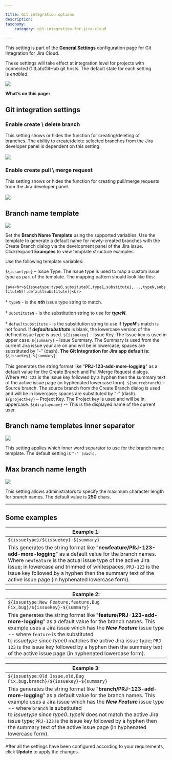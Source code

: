 ```yaml
---

title: Git integration options
description:
taxonomy:
    category: git-integration-for-jira-cloud

---
```


This setting is part of the [**General Settings**](/git-integration-for-jira-cloud/general-settings-gij-cloud) configuration page for Git Integration for Jira Cloud.


These settings will take effect at integration level for projects with connected GitLab/GitHub git hosts. The default state for each setting is _enabled_.

![](https://bigbrassband.atlassian.net/wiki/download/thumbnails/1207829137/gitcloud-gencfg-git-integration-options.png?version=1&modificationDate=1645097188275&cacheVersion=1&api=v2&width=566&height=368)


**What’s on this page:**

## Git integration settings

### Enable create \ delete branch
This setting shows or hides the function for creating/deleting of branches. The ability to create/delete selected branches from the Jira developer panel is dependent on this setting.<br><br>![](https://bigbrassband.atlassian.net/wiki/download/thumbnails/1207829137/gitcloud-dev-panel-create-branch-sel.png?version=1&modificationDate=1643340514593&cacheVersion=1&api=v2&width=296&height=208)
### Enable create pull \ merge request
This setting shows or hides the function for creating pull/merge requests from the Jira developer panel.<br><br>![](https://bigbrassband.atlassian.net/wiki/download/thumbnails/1207829137/gitcloud-dev-panel-create-PRMR-sel.png?version=1&modificationDate=1643340576227&cacheVersion=1&api=v2&width=296&height=208)

## Branch name template

![](https://bigbrassband.atlassian.net/wiki/download/thumbnails/1207829137/gitcloud-gencfg-branch-name-template.png?version=1&modificationDate=1645097379618&cacheVersion=1&api=v2&width=566&height=119)

Set the **Branch Name Template** using the supported variables. Use the template to generate a default name for newly-created branches with the Create Branch dialog via the development panel of the Jira issue. Click/expand **Examples** to view template structure examples.

Use the following template variables:

`${issuetype}` – Issue Type. The Issue type is used to map a custom issue type as part of the template. The mapping pattern should look like this:<br><br>```java<br>${issuetype:type0,subsitute0[,type1,substitute1,...,typeN,substituteN][,defaultsubstitute]}<br>```<br><br>*   `typeN` - is the _**nth**_ issue type string to match.<br>    <br>*   `substituteN` - is the substitution string to use for _**typeN**_.<br>    <br>*   `defaultsubstitute` - is the substitution string to use if _**typeN**_'s match is not found. If _**defaultsubstitute**_ is blank, the lowercase version of the defined issue type is used.
`${issuekey}` – Issue Key. The Issue key is used in upper case.
`${summary}` – Issue Summary. The Summary is used from the current Jira issue your are on and will be in lowercase; spaces are substituted by "-" (dash).
**The Git Integration for Jira app default is:**  <br>`${issuekey}-${summary}`<br><br>This generates the string format like "**PRJ-123-add-more-logging**" as a default value for the Create Branch and Pull/Merge Request dialogs. Where `PRJ-123` is the issue key followed by a hyphen then the summary text of the active issue page (in hyphenated lowercase form).
`${sourcebranch}` – Source branch. The source branch from the Create Branch dialog is used and will be in lowercase; spaces are substituted by “-” (dash).
`${projectkey}` – Project Key. The Project key is used and will be in uppercase.
`${displayname}` -- This is the displayed name of the current user.


## Branch name templates inner separator

![](https://bigbrassband.atlassian.net/wiki/download/thumbnails/1207829137/gitcloud-gencfg-branch-name-temp-inner-sep.png?version=1&modificationDate=1645097573430&cacheVersion=1&api=v2&width=512&height=97)

This setting applies which inner word separator to use for the branch name template. The default setting is `"-" (dash)`.

## Max branch name length

![](https://bigbrassband.atlassian.net/wiki/download/thumbnails/1207829137/gitcloud-gencfg-branch-name-length.png?version=1&modificationDate=1645097669336&cacheVersion=1&api=v2&width=511&height=73)

This setting allows administrators to specify the maximum character length for branch names. The default value is **250** chars.

* * *

## Some examples

| **Example 1:** |
| --- |
| `${issuetype}/${issuekey}-${summary}` |
| This generates the string format like "**newfeature/PRJ-123-add-more-logging**" as a default value for the branch names. Where `newfeature` is the actual issue type of the active Jira issue; in lowercase and trimmed of whitespaces, `PRJ-123` is the issue key followed by a hyphen then the summary text of the active issue page (in hyphenated lowercase form). |

| **Example 2:** |
| --- |
| `${issuetype:New Feature,feature,Bug Fix,bug}/${issuekey}-${summary}` |
| This generates the string format like "**feature/PRJ-123-add-more-logging**" as a default value for the branch names. This example uses a Jira issue which has the _**New Feature**_ issue type -- where `feature` is the substituted to _issuetype_ since _type0_ matches the active Jira issue type; `PRJ-123` is the issue key followed by a hyphen then the summary text of the active issue page (in hyphenated lowercase form). |

| **Example 3:** |
| --- |
| `${issuetype:Old Issue,old,Bug Fix,bug,branch}/${issuekey}-${summary}` |
| This generates the string format like "**branch/PRJ-123-add-more-logging**" as a default value for the branch names. This example uses a Jira issue which has the _**New Feature**_ issue type -- where `branch` is substituted to _issuetype_ since _type0..typeN_ does not match the active Jira issue type; `PRJ-123` is the issue key followed by a hyphen then the summary text of the active issue page (in hyphenated lowercase form). |

After all the settings have been configured according to your requirements, click **Update** to apply the changes.


